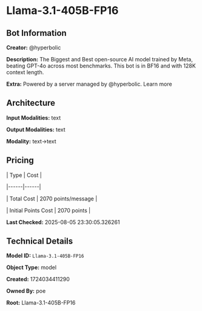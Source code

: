 # Llama-3.1-405B-FP16

## Bot Information

**Creator:** @hyperbolic

**Description:** The Biggest and Best open-source AI model trained by Meta, beating GPT-4o across most benchmarks. This bot is in BF16 and with 128K context length.

**Extra:** Powered by a server managed by @hyperbolic. Learn more


## Architecture

**Input Modalities:** text

**Output Modalities:** text

**Modality:** text->text


## Pricing

| Type | Cost |

|------|------|

| Total Cost | 2070 points/message |

| Initial Points Cost | 2070 points |


**Last Checked:** 2025-08-05 23:30:05.326261


## Technical Details

**Model ID:** `Llama-3.1-405B-FP16`

**Object Type:** model

**Created:** 1724034411290

**Owned By:** poe

**Root:** Llama-3.1-405B-FP16
